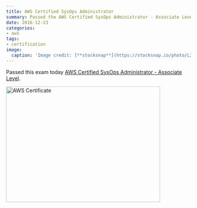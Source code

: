 ```yaml
---
title: AWS Certified SysOps Administrator
summary: Passed the AWS Certified SysOps Administrator - Associate Level exam today.
date: 2016-12-23
categories:
- aws
tags:
- certification
image:
  caption: 'Image credit: [**stocksnap**](https://stocksnap.io/photo/L3VZ0CGUA1)'
---
```


Passed this exam today [AWS Certified SysOps Administrator - Associate Level](https://aws.amazon.com/certification/certified-sysops-admin-associate/).

<img src="aws_asoa_5917.png" alt="AWS Certificate" style="width:420px;height:315px;">
